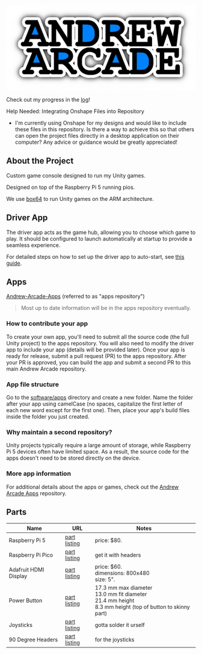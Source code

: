 <img src="logo/andrew-arcade-logo.png">

Check out my progress in the [log](LOG.md)!

Help Needed: Integrating Onshape Files into Repository
- I'm currently using Onshape for my designs and would like to include these files in this repository. Is there a way to achieve this so that others can open the project files directly in a desktop application on their computer? Any advice or guidance would be greatly appreciated!

## About the Project

Custom game console designed to run my Unity games.

Designed on top of the Raspberry Pi 5 running pios.

We use [box64](https://github.com/ptitSeb/box64) to run Unity games on the ARM architecture. 

## Driver App

The driver app acts as the game hub, allowing you to choose which game to play. It should be configured to launch automatically at startup to provide a seamless experience.

For detailed steps on how to set up the driver app to auto-start, see [this guide](software/README.md).


## Apps
[Andrew-Arcade-Apps](https://github.com/AndrewCromar/Andrew-Arcade-Apps) (referred to as "apps repository")
> Most up to date information will be in the apps repository eventually.

### How to contribute your app

To create your own app, you'll need to submit all the source code (the full Unity project) to the apps repository. You will also need to modify the driver app to include your app (details will be provided later). Once your app is ready for release, submit a pull request (PR) to the apps repository. After your PR is approved, you can build the app and submit a second PR to this main Andrew Arcade repository.

### App file structure

Go to the [software/apps](software/apps) directory and create a new folder. Name the folder after your app using camelCase (no spaces, capitalize the first letter of each new word except for the first one). Then, place your app's build files inside the folder you just created.

### Why maintain a second repository?

Unity projects typically require a large amount of storage, while Raspberry Pi 5 devices often have limited space. As a result, the source code for the apps doesn't need to be stored directly on the device.

### More app information

For additional details about the apps or games, check out the [Andrew Arcade Apps](https://github.com/AndrewCromar/Andrew-Arcade-Apps) repository.

## Parts

| Name | URL | Notes |
| ---- | --- | ----- |
| Raspberry Pi 5 | [part listing](https://www.raspberrypi.com/products/raspberry-pi-5/) | price: $80.
| Raspberry Pi Pico | [part listing](https://www.raspberrypi.com/products/raspberry-pi-pico/) |  get it with headers |
| Adafruit HDMI Display | [part listing](https://www.adafruit.com/product/2232) | price: $60.<br> dimensions: 800x480<br> size: 5".
| Power Button | [part listing](https://www.amazon.com/Momentary-pre-Wiring-Waterproof-Stainless-Normally/dp/B09BKXT1J1/ref=sr_1_21?crid=1UOTGELQWX2QV&qid=1748031298&sprefix=push%2Bbutton%2Caps%2C246&sr=8-21&xpid=hIhX7cwb6-fjm&th=1) | 17.3 mm max diameter<br> 13.0 mm fit diameter<br> 21.4 mm height<br> 8.3 mm height (top of button to skinny part) |
| Joysticks | [part listing](https://www.adafruit.com/product/512) | gotta solder it urself |
| 90 Degree Headers | [part listing](https://www.amazon.com/PATIKIL-Header-Single-2-54mm-Plated/dp/B0C81QTKC5?source=ps-sl-shoppingads-lpcontext&ref_=fplfs&gQT=1&th=1) | for the joysticks |